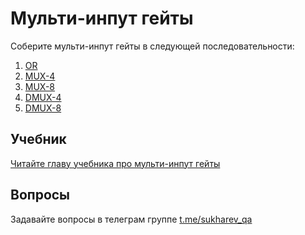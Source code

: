 # Мульти-инпут гейты

Соберите мульти-инпут гейты в следующей последовательности:

1. [OR](Or/Or8Way.hdl)
2. [MUX-4](Mux/Mux4Way16.hdl)
3. [MUX-8](Mux/Mux8Way16.hdl)
4. [DMUX-4](DMux/DMux4Way.hdl)
5. [DMUX-8](DMux/DMux8Way.hdl)

## Учебник

[Читайте главу учебника про мульти-инпут гейты](https://www.notion.so/sukharev/7c57c5226eb64435a4ce4cd4b1a71b6f)

## Вопросы

Задавайте вопросы в телеграм группе [t.me/sukharev_qa](https://www.t.me/sukharev_qa)
